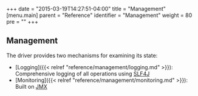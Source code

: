 +++
date = "2015-03-19T14:27:51-04:00"
title = "Management"
[menu.main]
  parent = "Reference"
  identifier = "Management"
  weight = 80
  pre = "<i class='fa'></i>"
+++

## Management

The driver provides two mechanisms for examining its state:

- [Logging]({{< relref "reference/management/logging.md" >}}): Comprehensive logging of all operations using [SLF4J](http://www.slf4j.org/)
- [Monitoring]({{< relref "reference/management/monitoring.md" >}}): Built on [JMX](http://docs.oracle.com/javase/8/docs/technotes/guides/jmx/) 
